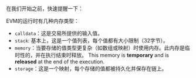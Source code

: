 在我们开始之前，快速提醒一下：

EVM的运行时有几种内存类型：

- `calldata`：这是交易所提供的输入值。
- `stack`: 基本上，这是一个值列表，每个值都有大小限制（32字节）。
- `memory`：当要存储的值类型更复杂（如数组或映射）时使用内存。此内存是临时性的，并在执行结束时释放。 This memory is **temporary** and is **released** at the end of the execution.
- `storage`：这是一个映射，每个存储的值都被持久化并保存在链上。
